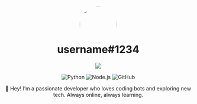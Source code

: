 <h1 align="center">
  <img src="https://cdn.discordapp.com/avatars/YOUR_DISCORD_ID/YOUR_AVATAR_HASH.png?size=128" width="100" style="border-radius: 50%;" />
  <br />
  username#1234
</h1>

<p align="center">
  <img src="https://lanyard.cnrad.dev/api/YOUR_DISCORD_ID?theme=dark&borderRadius=25px&idleMessage=Offline" />
</p>

<p align="center">
  <!-- Example badges -->
  <img alt="Python" src="https://img.shields.io/badge/Python-3670A0?style=for-the-badge&logo=python&logoColor=ffdd54" />
  <img alt="Node.js" src="https://img.shields.io/badge/Node.js-339933?style=for-the-badge&logo=nodedotjs&logoColor=white" />
  <img alt="GitHub" src="https://img.shields.io/badge/GitHub-181717?style=for-the-badge&logo=github&logoColor=white" />
</p>

<p align="center">
  👋 Hey! I’m a passionate developer who loves coding bots and exploring new tech. Always online, always learning.
</p>
